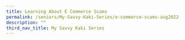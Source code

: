```yaml
---
title: Learning About E Commerce Scams
permalink: /seniors/My-Savvy-Kaki-Series/e-commerce-scams-aug2022
description: ""
third_nav_title: My Savvy Kaki Series
---
```


